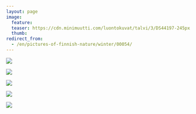 ```yaml
---
layout: page
image:
  feature:
  teaser: https://cdn.minimuutti.com/luontokuvat/talvi/3/DS44197-245px.jpg
  thumb:
redirect_from:
  - /en/pictures-of-finnish-nature/winter/00054/
---
```


![](https://cdn.minimuutti.com/luontokuvat/talvi/3/DS44178-800px.jpg)

![](https://cdn.minimuutti.com/luontokuvat/talvi/3/DS44179-800px.jpg)

![](https://cdn.minimuutti.com/luontokuvat/talvi/3/DS44181-800px.jpg)

![](https://cdn.minimuutti.com/luontokuvat/talvi/3/DS44196-800px.jpg)

![](https://cdn.minimuutti.com/luontokuvat/talvi/3/DS44197-800px.jpg)
